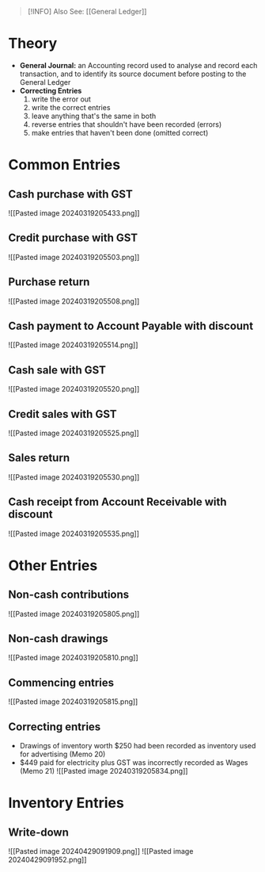 > [!INFO] Also See: [[General Ledger]]
# Theory
- **General Journal:** an Accounting record used to analyse and record each transaction, and to identify its source document before posting to the General Ledger
- **Correcting Entries** 
	1. write the error out
	2. write the correct entries
	3. leave anything that's the same in both
	4. reverse entries that shouldn't have been recorded (errors)
	5. make entries that haven't been done (omitted correct)
# Common Entries
## Cash purchase with GST
 ![[Pasted image 20240319205433.png]]
## Credit purchase with GST
![[Pasted image 20240319205503.png]]
## Purchase return
![[Pasted image 20240319205508.png]]
## Cash payment to Account Payable with discount
![[Pasted image 20240319205514.png]]
## Cash sale with GST
![[Pasted image 20240319205520.png]]
## Credit sales with GST
![[Pasted image 20240319205525.png]]
## Sales return
![[Pasted image 20240319205530.png]]
## Cash receipt from Account Receivable with discount
![[Pasted image 20240319205535.png]]

# Other Entries

## Non-cash contributions
![[Pasted image 20240319205805.png]]
## Non-cash drawings
![[Pasted image 20240319205810.png]]
## Commencing entries
![[Pasted image 20240319205815.png]]
## Correcting entries
- Drawings of inventory worth $250 had been recorded as inventory used for advertising (Memo 20)
- $449 paid for electricity plus GST was incorrectly recorded as Wages (Memo 21)
![[Pasted image 20240319205834.png]]
# Inventory Entries
## Write-down
![[Pasted image 20240429091909.png]]
![[Pasted image 20240429091952.png]]
